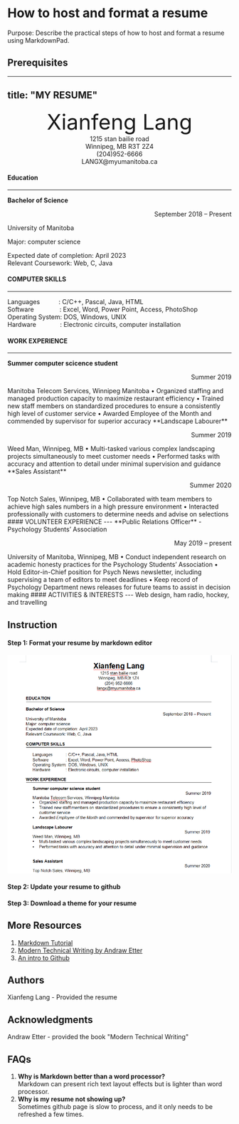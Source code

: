 # How to host and format a resume
Purpose: Describe the practical steps of how to host and format a resume using MarkdownPad.  
## Prerequisites
---
title: "MY RESUME"
---
<div align = 'center' ><font size = '50'> Xianfeng Lang </font> </div>

<center> 1215 stan bailie road </center>

<center> Winnipeg, MB R3T 2Z4 </center>

<center> (204)952-6666 </center>

<center> LANGX@myumanitoba.ca </center>

#### Education

---

**Bachelor of Science**  

<p align = "right" > September 2018 – Present </p>  

University of Manitoba   

Major: computer science  

Expected date of completion: April 2023  
Relevant Coursework: Web, C, Java  
#### COMPUTER SKILLS
---
Languages&emsp;&emsp;&emsp;: C/C++, Pascal, Java, HTML  
Software&emsp;&emsp;&emsp;&nbsp;&nbsp;&nbsp;&nbsp;: Excel, Word, Power Point, Access, PhotoShop  
Operating System:  DOS, Windows, UNIX  
Hardware&emsp;&emsp;&emsp;&nbsp;&nbsp;&nbsp;: Electronic circuits, computer installation  
#### WORK EXPERIENCE
---
**Summer computer scicence student**
<p align = "right" > Summer 2019 </p>
Manitoba Telecom Services, Winnipeg Manitoba  
• Organized staffing and managed production capacity to maximize restaurant efficiency  
• Trained new staff members on standardized procedures to ensure a consistently high level of customer service  
• Awarded Employee of the Month and commended by supervisor for superior accuracy  
**Landscape Labourer**
<p align = "right" >Summer 2019 </p>
Weed Man, Winnipeg, MB  
• Multi-tasked various complex landscaping projects simultaneously to meet customer needs  
• Performed tasks with accuracy and attention to detail under minimal supervision and guidance  
**Sales Assistant**  
<p align = "right" > Summer 2020 </p>
Top Notch Sales, Winnipeg, MB   
• Collaborated with team members to achieve high sales numbers in a high pressure environment  
• Interacted professionally with customers to determine needs and advise on selections  
#### VOLUNTEER EXPERIENCE
---
**Public Relations Officer** - Psychology Students’ Association    
<p align = "right"> May 2019 – present </p>
University of Manitoba, Winnipeg, MB   
• Conduct independent research on academic honesty practices for the Psychology Students’ Association   
• Hold Editor-in-Chief position for Psych News newsletter, including supervising a team of editors to meet deadlines   
• Keep record of Psychology Department news releases for future teams to assist in decision making   
#### ACTIVITIES & INTERESTS  
---
Web design, ham radio, hockey, and travelling  

## Instruction
#### Step 1: Format your resume by markdown editor 
![](MyResume.gif) 
#### Step 2: Update your resume to github
#### Step 3: Download a theme for your resume


## More Resources
1. [Markdown Tutorial](https://www.markdownguide.org/basic-syntax/) 
2. [Modern Technical Writing by Andraw Etter](https://www.amazon.ca/Modern-Technical-Writing-Introduction-Documentation-ebook/dp/B01A2QL9SS)  
3. [An intro to Github](https://product.hubspot.com/blog/git-and-github-tutorial-for-beginners)  
## Authors 
Xianfeng Lang - Provided the resume   
## Acknowledgments
Andraw Etter - provided the book "Modern Technical Writing"  
## FAQs
1. **Why is Markdown better than a word processor?**  
Markdown can present rich text layout effects but is lighter than word processor.  
2. **Why is my resume not showing up?**  
Sometimes github page is slow to process, and it only needs to be refreshed a few times.  
